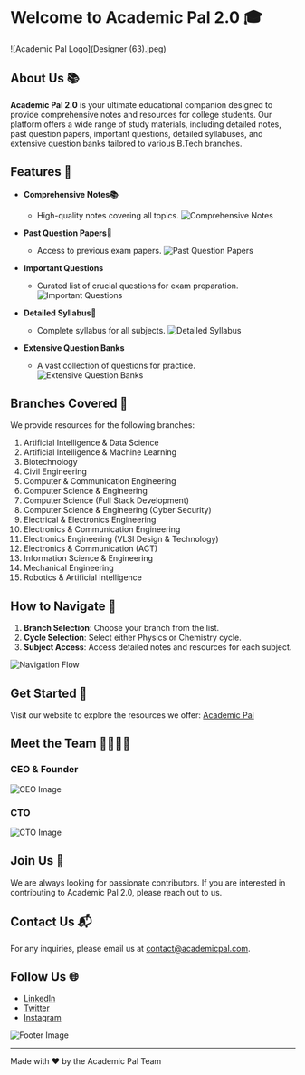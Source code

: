 # Welcome to Academic Pal 2.0 🎓

![Academic Pal Logo](Designer (63).jpeg)

## About Us 📚

**Academic Pal 2.0** is your ultimate educational companion designed to provide comprehensive notes and resources for college students. Our platform offers a wide range of study materials, including detailed notes, past question papers, important questions, detailed syllabuses, and extensive question banks tailored to various B.Tech branches.

## Features 🌟

- **Comprehensive Notes📚**
  - High-quality notes covering all topics.
  ![Comprehensive Notes](https://link-to-your-comprehensive-notes-image)

- **Past Question Papers📝**
  - Access to previous exam papers.
  ![Past Question Papers](https://link-to-your-past-question-papers-image)

- **Important Questions**
  - Curated list of crucial questions for exam preparation.
  ![Important Questions](https://link-to-your-important-questions-image)

- **Detailed Syllabus📄**
  - Complete syllabus for all subjects.
  ![Detailed Syllabus](https://link-to-your-detailed-syllabus-image)

- **Extensive Question Banks**
  - A vast collection of questions for practice.
  ![Extensive Question Banks](https://link-to-your-extensive-question-banks-image)

## Branches Covered 🏫

We provide resources for the following branches:

1. Artificial Intelligence & Data Science
2. Artificial Intelligence & Machine Learning
3. Biotechnology
4. Civil Engineering
5. Computer & Communication Engineering
6. Computer Science & Engineering
7. Computer Science (Full Stack Development)
8. Computer Science & Engineering (Cyber Security)
9. Electrical & Electronics Engineering
10. Electronics & Communication Engineering
11. Electronics Engineering (VLSI Design & Technology)
12. Electronics & Communication (ACT)
13. Information Science & Engineering
14. Mechanical Engineering
15. Robotics & Artificial Intelligence

## How to Navigate 🚀

1. **Branch Selection**: Choose your branch from the list.
2. **Cycle Selection**: Select either Physics or Chemistry cycle.
3. **Subject Access**: Access detailed notes and resources for each subject.

![Navigation Flow](https://link-to-your-navigation-flow-image)

## Get Started 🏁

Visit our website to explore the resources we offer: [Academic Pal](https://academicpal7.onrender.com/)

## Meet the Team 👨‍💼👩‍💼

### CEO & Founder
![CEO Image](https://link-to-your-ceo-image)

### CTO
![CTO Image](https://link-to-your-cto-image)

## Join Us 🤝

We are always looking for passionate contributors. If you are interested in contributing to Academic Pal 2.0, please reach out to us.

## Contact Us 📬

For any inquiries, please email us at [contact@academicpal.com](mailto:contact@academicpal.com).

## Follow Us 🌐

- [LinkedIn](https://www.linkedin.com/company/academic-pal)
- [Twitter](https://twitter.com/academicpal)
- [Instagram](https://www.instagram.com/academicpal)

![Footer Image](https://link-to-your-footer-image)

---

Made with ❤️ by the Academic Pal Team
